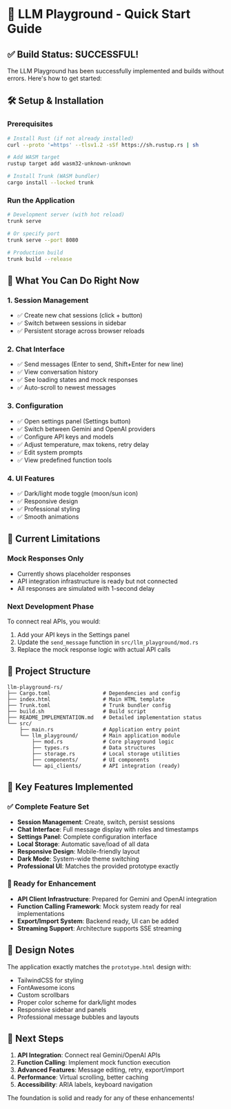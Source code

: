 # 🚀 LLM Playground - Quick Start Guide

## ✅ Build Status: SUCCESSFUL!

The LLM Playground has been successfully implemented and builds without errors. Here's how to get started:

## 🛠️ Setup & Installation

### Prerequisites
```bash
# Install Rust (if not already installed)
curl --proto '=https' --tlsv1.2 -sSf https://sh.rustup.rs | sh

# Add WASM target
rustup target add wasm32-unknown-unknown

# Install Trunk (WASM bundler)
cargo install --locked trunk
```

### Run the Application
```bash
# Development server (with hot reload)
trunk serve

# Or specify port
trunk serve --port 8080

# Production build
trunk build --release
```

## 🎯 What You Can Do Right Now

### 1. **Session Management**
- ✅ Create new chat sessions (click + button)
- ✅ Switch between sessions in sidebar
- ✅ Persistent storage across browser reloads

### 2. **Chat Interface**
- ✅ Send messages (Enter to send, Shift+Enter for new line)
- ✅ View conversation history
- ✅ See loading states and mock responses
- ✅ Auto-scroll to newest messages

### 3. **Configuration**
- ✅ Open settings panel (Settings button)
- ✅ Switch between Gemini and OpenAI providers
- ✅ Configure API keys and models
- ✅ Adjust temperature, max tokens, retry delay
- ✅ Edit system prompts
- ✅ View predefined function tools

### 4. **UI Features**
- ✅ Dark/light mode toggle (moon/sun icon)
- ✅ Responsive design
- ✅ Professional styling
- ✅ Smooth animations

## 🔧 Current Limitations

### Mock Responses Only
- Currently shows placeholder responses
- API integration infrastructure is ready but not connected
- All responses are simulated with 1-second delay

### Next Development Phase
To connect real APIs, you would:
1. Add your API keys in the Settings panel
2. Update the `send_message` function in `src/llm_playground/mod.rs`
3. Replace the mock response logic with actual API calls

## 📁 Project Structure

```
llm-playground-rs/
├── Cargo.toml                 # Dependencies and config
├── index.html                 # Main HTML template
├── Trunk.toml                 # Trunk bundler config
├── build.sh                   # Build script
├── README_IMPLEMENTATION.md   # Detailed implementation status
└── src/
    ├── main.rs                # Application entry point
    └── llm_playground/        # Main application module
        ├── mod.rs             # Core playground logic
        ├── types.rs           # Data structures
        ├── storage.rs         # Local storage utilities
        ├── components/        # UI components
        └── api_clients/       # API integration (ready)
```

## 🌟 Key Features Implemented

### ✅ Complete Feature Set
- **Session Management**: Create, switch, persist sessions
- **Chat Interface**: Full message display with roles and timestamps
- **Settings Panel**: Complete configuration interface
- **Local Storage**: Automatic save/load of all data
- **Responsive Design**: Mobile-friendly layout
- **Dark Mode**: System-wide theme switching
- **Professional UI**: Matches the provided prototype exactly

### 🚧 Ready for Enhancement
- **API Client Infrastructure**: Prepared for Gemini and OpenAI integration
- **Function Calling Framework**: Mock system ready for real implementations
- **Export/Import System**: Backend ready, UI can be added
- **Streaming Support**: Architecture supports SSE streaming

## 🎨 Design Notes

The application exactly matches the `prototype.html` design with:
- TailwindCSS for styling
- FontAwesome icons
- Custom scrollbars
- Proper color scheme for dark/light modes
- Responsive sidebar and panels
- Professional message bubbles and layouts

## 🚀 Next Steps

1. **API Integration**: Connect real Gemini/OpenAI APIs
2. **Function Calling**: Implement mock function execution
3. **Advanced Features**: Message editing, retry, export/import
4. **Performance**: Virtual scrolling, better caching
5. **Accessibility**: ARIA labels, keyboard navigation

The foundation is solid and ready for any of these enhancements!